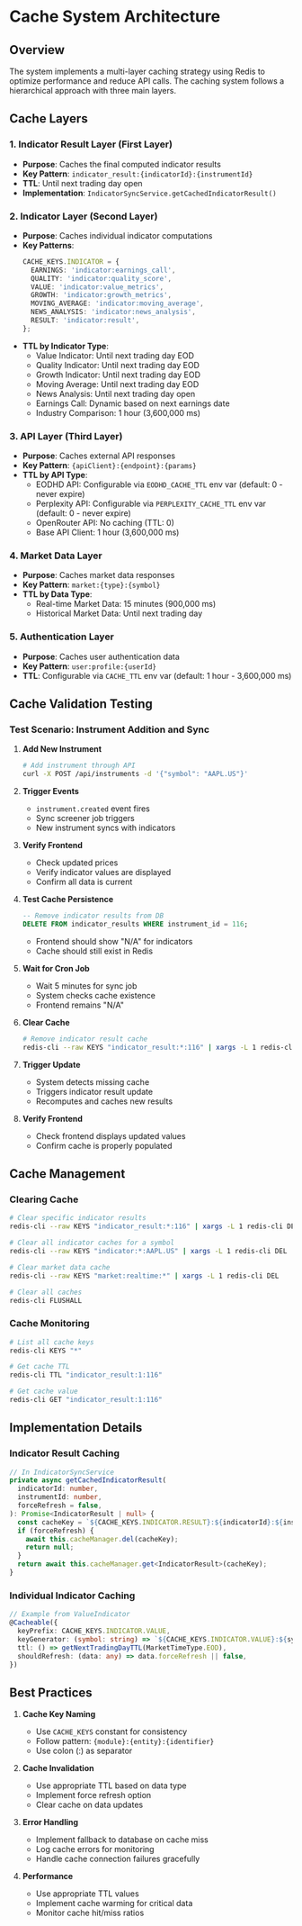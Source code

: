 # Cache System Architecture

## Overview

The system implements a multi-layer caching strategy using Redis to optimize performance and reduce API calls. The caching system follows a hierarchical approach with three main layers.

## Cache Layers

### 1. Indicator Result Layer (First Layer)

- **Purpose**: Caches the final computed indicator results
- **Key Pattern**: `indicator_result:{indicatorId}:{instrumentId}`
- **TTL**: Until next trading day open
- **Implementation**: `IndicatorSyncService.getCachedIndicatorResult()`

### 2. Indicator Layer (Second Layer)

- **Purpose**: Caches individual indicator computations
- **Key Patterns**:
  ```typescript
  CACHE_KEYS.INDICATOR = {
    EARNINGS: 'indicator:earnings_call',
    QUALITY: 'indicator:quality_score',
    VALUE: 'indicator:value_metrics',
    GROWTH: 'indicator:growth_metrics',
    MOVING_AVERAGE: 'indicator:moving_average',
    NEWS_ANALYSIS: 'indicator:news_analysis',
    RESULT: 'indicator:result',
  };
  ```
- **TTL by Indicator Type**:
  - Value Indicator: Until next trading day EOD
  - Quality Indicator: Until next trading day EOD
  - Growth Indicator: Until next trading day EOD
  - Moving Average: Until next trading day EOD
  - News Analysis: Until next trading day open
  - Earnings Call: Dynamic based on next earnings date
  - Industry Comparison: 1 hour (3,600,000 ms)

### 3. API Layer (Third Layer)

- **Purpose**: Caches external API responses
- **Key Pattern**: `{apiClient}:{endpoint}:{params}`
- **TTL by API Type**:
  - EODHD API: Configurable via `EODHD_CACHE_TTL` env var (default: 0 - never expire)
  - Perplexity API: Configurable via `PERPLEXITY_CACHE_TTL` env var (default: 0 - never expire)
  - OpenRouter API: No caching (TTL: 0)
  - Base API Client: 1 hour (3,600,000 ms)

### 4. Market Data Layer

- **Purpose**: Caches market data responses
- **Key Pattern**: `market:{type}:{symbol}`
- **TTL by Data Type**:
  - Real-time Market Data: 15 minutes (900,000 ms)
  - Historical Market Data: Until next trading day

### 5. Authentication Layer

- **Purpose**: Caches user authentication data
- **Key Pattern**: `user:profile:{userId}`
- **TTL**: Configurable via `CACHE_TTL` env var (default: 1 hour - 3,600,000 ms)

## Cache Validation Testing

### Test Scenario: Instrument Addition and Sync

1. **Add New Instrument**

   ```bash
   # Add instrument through API
   curl -X POST /api/instruments -d '{"symbol": "AAPL.US"}'
   ```

2. **Trigger Events**

   - `instrument.created` event fires
   - Sync screener job triggers
   - New instrument syncs with indicators

3. **Verify Frontend**

   - Check updated prices
   - Verify indicator values are displayed
   - Confirm all data is current

4. **Test Cache Persistence**

   ```sql
   -- Remove indicator results from DB
   DELETE FROM indicator_results WHERE instrument_id = 116;
   ```

   - Frontend should show "N/A" for indicators
   - Cache should still exist in Redis

5. **Wait for Cron Job**

   - Wait 5 minutes for sync job
   - System checks cache existence
   - Frontend remains "N/A"

6. **Clear Cache**

   ```bash
   # Remove indicator result cache
   redis-cli --raw KEYS "indicator_result:*:116" | xargs -L 1 redis-cli DEL
   ```

7. **Trigger Update**

   - System detects missing cache
   - Triggers indicator result update
   - Recomputes and caches new results

8. **Verify Frontend**
   - Check frontend displays updated values
   - Confirm cache is properly populated

## Cache Management

### Clearing Cache

```bash
# Clear specific indicator results
redis-cli --raw KEYS "indicator_result:*:116" | xargs -L 1 redis-cli DEL

# Clear all indicator caches for a symbol
redis-cli --raw KEYS "indicator:*:AAPL.US" | xargs -L 1 redis-cli DEL

# Clear market data cache
redis-cli --raw KEYS "market:realtime:*" | xargs -L 1 redis-cli DEL

# Clear all caches
redis-cli FLUSHALL
```

### Cache Monitoring

```bash
# List all cache keys
redis-cli KEYS "*"

# Get cache TTL
redis-cli TTL "indicator_result:1:116"

# Get cache value
redis-cli GET "indicator_result:1:116"
```

## Implementation Details

### Indicator Result Caching

```typescript
// In IndicatorSyncService
private async getCachedIndicatorResult(
  indicatorId: number,
  instrumentId: number,
  forceRefresh = false,
): Promise<IndicatorResult | null> {
  const cacheKey = `${CACHE_KEYS.INDICATOR.RESULT}:${indicatorId}:${instrumentId}`;
  if (forceRefresh) {
    await this.cacheManager.del(cacheKey);
    return null;
  }
  return await this.cacheManager.get<IndicatorResult>(cacheKey);
}
```

### Individual Indicator Caching

```typescript
// Example from ValueIndicator
@Cacheable({
  keyPrefix: CACHE_KEYS.INDICATOR.VALUE,
  keyGenerator: (symbol: string) => `${CACHE_KEYS.INDICATOR.VALUE}:${symbol}`,
  ttl: () => getNextTradingDayTTL(MarketTimeType.EOD),
  shouldRefresh: (data: any) => data.forceRefresh || false,
})
```

## Best Practices

1. **Cache Key Naming**

   - Use `CACHE_KEYS` constant for consistency
   - Follow pattern: `{module}:{entity}:{identifier}`
   - Use colon (:) as separator

2. **Cache Invalidation**

   - Use appropriate TTL based on data type
   - Implement force refresh option
   - Clear cache on data updates

3. **Error Handling**

   - Implement fallback to database on cache miss
   - Log cache errors for monitoring
   - Handle cache connection failures gracefully

4. **Performance**
   - Use appropriate TTL values
   - Implement cache warming for critical data
   - Monitor cache hit/miss ratios
